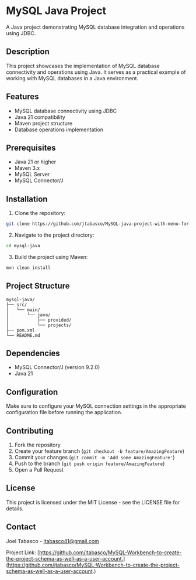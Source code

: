 # MySQL Java Project

A Java project demonstrating MySQL database integration and operations using JDBC.

## Description

This project showcases the implementation of MySQL database connectivity and operations using Java. It serves as a practical example of working with MySQL databases in a Java environment.

## Features

- MySQL database connectivity using JDBC
- Java 21 compatibility
- Maven project structure
- Database operations implementation

## Prerequisites

- Java 21 or higher
- Maven 3.x
- MySQL Server
- MySQL Connector/J

## Installation

1. Clone the repository:
```bash
git clone https://github.com/jtabasco/MySQL-java-project-with-menu-for-CRUD.git
```

2. Navigate to the project directory:
```bash
cd mysql-java
```

3. Build the project using Maven:
```bash
mvn clean install
```

## Project Structure

```
mysql-java/
├── src/
│   └── main/
│       └── java/
│           ├── provided/
│           └── projects/
├── pom.xml
└── README.md
```

## Dependencies

- MySQL Connector/J (version 9.2.0)
- Java 21

## Configuration

Make sure to configure your MySQL connection settings in the appropriate configuration file before running the application.



## Contributing

1. Fork the repository
2. Create your feature branch (`git checkout -b feature/AmazingFeature`)
3. Commit your changes (`git commit -m 'Add some AmazingFeature'`)
4. Push to the branch (`git push origin feature/AmazingFeature`)
5. Open a Pull Request

## License

This project is licensed under the MIT License - see the LICENSE file for details.

## Contact

Joel Tabasco - [jtabasco41@gmail.com](mailto:jtabasco41@gamail.com)

Project Link: [https://github.com/jtabasco/MySQL-Workbench-to-create-the-project-schema-as-well-as-a-user-account.](https://github.com/jtabasco/MySQL-Workbench-to-create-the-project-schema-as-well-as-a-user-account.)
